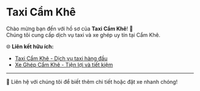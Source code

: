 # Taxi Cẩm Khê

Chào mừng bạn đến với hồ sơ của **Taxi Cẩm Khê**! 🚖  
Chúng tôi cung cấp dịch vụ taxi và xe ghép uy tín tại Cẩm Khê.  

🌐 **Liên kết hữu ích:**  
- [Taxi Cẩm Khê - Dịch vụ taxi hàng đầu](https://www.taxicamkhe.com/)  
- [Xe Ghép Cẩm Khê - Tiện lợi và tiết kiệm](https://www.xeghepcamkhe.com/)  

---

📧 Liên hệ với chúng tôi để biết thêm chi tiết hoặc đặt xe nhanh chóng!
